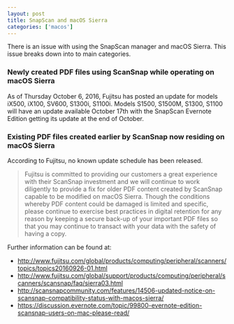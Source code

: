 ```yaml
---
layout: post
title: SnapScan and macOS Sierra
categories: ['macos']
---
```


There is an issue with using the SnapScan manager and macOS Sierra.  This issue breaks down into to main categories.

### Newly created PDF files using ScanSnap while operating on macOS Sierra

As of Thursday October 6, 2016, Fujitsu has posted an update for models iX500, iX100, SV600, S1300i, S1100i.  Models S1500, S1500M, S1300, S1100 will have an update available October 17th with the SnapScan Evernote Edition getting its update at the end of October.

### Existing PDF files created earlier by ScanSnap now residing on macOS Sierra

According to Fujitsu, no known update schedule has been released.

> Fujitsu is committed to providing our customers a great experience with their ScanSnap investment and we will continue to work diligently to provide a fix for older PDF content created by ScanSnap capable to be modified on macOS Sierra. Though the conditions whereby PDF content could be damaged is limited and specific, please continue to exercise best practices in digital retention for any reason by keeping a secure back-up of your important PDF files so that you may continue to transact with your data with the safety of having a copy.

Further information can be found at:

- http://www.fujitsu.com/global/products/computing/peripheral/scanners/topics/topics20160926-01.html
- http://www.fujitsu.com/global/support/products/computing/peripheral/scanners/scansnap/faq/sierra03.html
- http://scansnapcommunity.com/features/14506-updated-notice-on-scansnap-compatibility-status-with-macos-sierra/
- https://discussion.evernote.com/topic/99800-evernote-edition-scansnap-users-on-mac-please-read/
